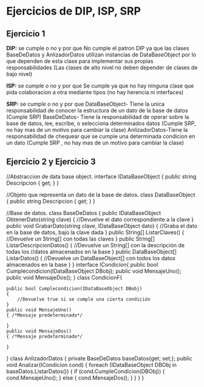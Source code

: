 # Ejercicios de DIP, ISP, SRP
## Ejercicio 1 

**DIP:** se cumple o no y por que
No cumple el patron DIP ya que las clases BaseDeDatos y AnlizadorDatos utilizan instancias de DataBaseObject por lo que dependen de esta clase para implementar sus propias responsabilidades (Las clases de alto nivel no deben depender de clases de bajo nivel)

**ISP:** se cumple o no y por que
Se cumple ya que no hay ninguna clase que pida colaboracion a otra mediante tipos (no hay herencia ni interfaces)

**SRP:** se cumple o no y por que
DataBaseObject- Tiene la unica responsabilidad de conocer la estructura de un dato de la base de datos (Cumple SRP)
BaseDeDatos- Tiene la responsabilidad de operar sobre la base de datos, lee, escribe, o selecciona determinados datos (Cumple SRP, no hay mas de un motivo para cambiar la clase)
AnlizadorDatos-Tiene la responsabilidad de chequear que se cumple una determinada condicion en un dato (Cumple SRP , no hay mas de un motivo para cambiar la clase)

## Ejercicio 2 y Ejercicio 3 
//Abstraccion de data base object.
interface IDataBaseObject
{
    public string Descripcion { get; }
}

//Objeto que representa un dato de la base de datos.
class DataBaseObject
{
    public string Descripcion { get; }
}

//Base de datos.
class BaseDeDatos
{
    public IDataBaseObject ObtenerDato(string clave)
    {
        //Devuelve el dato correspondiente a la clave
    }
    public void GrabarDato(string clave, IDataBaseObject dato)
    {
        //Graba el dato en la base de datos, bajo la clave dada
    }
    public String[] ListarClaves()
    {
        //Devuelve un String[] con todas las claves
    }
    public String[] ListarDescripcionDatos()
    {
        //Devuelve un String[] con la descripción de todas los 
        //datos almacenados en  la base
    }
    public DataBaseObject[] ListarDatos()
    {
//Devuelve un DataBaseObject[] con todos los datos almacenados en la base
    }
}
interface ICondicion{
    public bool Cumplecondicion(IDataBaseObject DBobj);
    public void MensajeUno();
    public void MensajeDos();
}
class CondicionF{
    
    public bool Cumplecondicion(IDataBaseObject DBobj)
    {
        //Devuelve true si se cumple una cierta condición
    }
    public void MensajeUno()
    { /*Mensaje predeterminado*/ 
        
    }
    public void MensajeDos()
    { /*Mensaje predeterminado*/ 
        
    }

}
class AnlizadorDatos
{
    private BaseDeDatos baseDatos{get; set;};
    public void Analizar(ICondicion cond)
    {
        foreach (IDataBaseObject DBObj in baseDatos.ListarDatos())
        {
            if (cond.CumpleCondicion(DBObj))
            {
                cond.MensajeUno();
            }
            else
            {
                cond.MensajeDos();
            }
        }
    }
}
